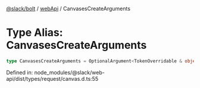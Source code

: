 [@slack/bolt](../../../../index.md) / [webApi](../index.md) / CanvasesCreateArguments

# Type Alias: CanvasesCreateArguments

```ts
type CanvasesCreateArguments = OptionalArgument<TokenOverridable & object>;
```

Defined in: node\_modules/@slack/web-api/dist/types/request/canvas.d.ts:55
